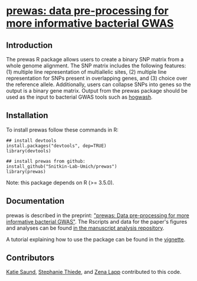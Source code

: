 # [prewas: data pre-processing for more informative bacterial GWAS](https://www.biorxiv.org/content/10.1101/2019.12.20.873158v1)

## Introduction
The prewas R package allows users to create a binary SNP matrix from a whole genome alignment. The SNP matrix includes the following features: (1) multiple line representation of multiallelic sites, (2) multiple line representation for SNPs present in overlapping genes, and (3) choice over the reference allele. Additionally, users can collapse SNPs into genes so the output is a binary gene matrix. Output from the prewas package should be used as the input to bacterial GWAS tools such as [hogwash](https://github.com/katiesaund/hogwash).
  
## Installation  
To install prewas follow these commands in R:  
 
```
## install devtools 
install.packages("devtools", dep=TRUE)
library(devtools)

## install prewas from github:
install_github("Snitkin-Lab-Umich/prewas")
library(prewas)
```

Note: this package depends on R (>= 3.5.0).

## Documentation
prewas is described in the preprint: ["prewas: Data pre-processing for more informative bacterial GWAS"](https://www.biorxiv.org/content/10.1101/2019.12.20.873158v1). The Rscripts and data for the paper's figures and analyses can be found [in the manuscript analysis repository](https://github.com/Snitkin-Lab-Umich/prewas_manuscript_analysis).

A tutorial explaining how to use the package can be found in the  [vignette](http://github.com/Snitkin-Lab-Umich/prewas/blob/master/vignettes/getting_started_with_prewas.Rmd). 

## Contributors
[Katie Saund](https://github.com/katiesaund), [Stephanie Thiede](https://github.com/sthiede), and [Zena Lapp](https://github.com/zenalapp) contributed to this code.
